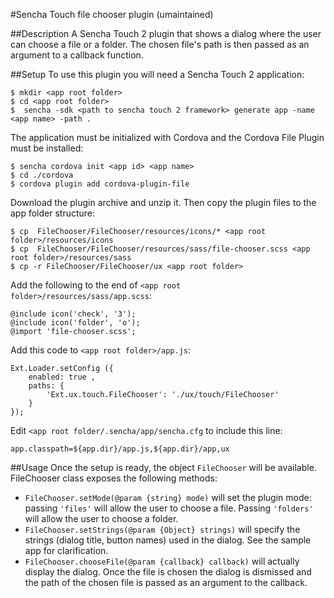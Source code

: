 #Sencha Touch file chooser plugin (umaintained)

##Description
A Sencha Touch 2 plugin that shows a dialog where the user can choose a file or a folder. The chosen file's path is then passed as an argument to a callback function. 

##Setup
To use this plugin you will need a Sencha Touch 2 application:

	$ mkdir <app root folder>
	$ cd <app root folder>
	$  sencha -sdk <path to sencha touch 2 framework> generate app -name <app name> -path .

The application must be initialized with Cordova and the Cordova File Plugin must be installed:

	$ sencha cordova init <app id> <app name>
	$ cd ./cordova 
	$ cordova plugin add cordova-plugin-file

Download the plugin archive and unzip it. Then copy the plugin files to the app folder structure:

	$ cp  FileChooser/FileChooser/resources/icons/* <app root folder>/resources/icons
	$ cp  FileChooser/FileChooser/resources/sass/file-chooser.scss <app root folder>/resources/sass
	$ cp -r FileChooser/FileChooser/ux <app root folder>

Add the following to the end of `<app root folder>/resources/sass/app.scss`:

	@include icon('check', '3');
	@include icon('folder', 'o');
	@import 'file-chooser.scss';

Add this code to `<app root folder>/app.js`:

	Ext.Loader.setConfig ({
	    enabled: true ,
	    paths: {
	        'Ext.ux.touch.FileChooser': './ux/touch/FileChooser'
	    }
	});

Edit `<app root folder/.sencha/app/sencha.cfg` to include this line:
	
	app.classpath=${app.dir}/app.js,${app.dir}/app,ux

##Usage
Once the setup is ready, the object `FileChooser` will be available. FileChooser class exposes the following methods:

- `FileChooser.setMode(@param {string} mode)` will set the plugin mode: passing `'files'` will allow the user to choose a file. Passing `'folders'` will allow the user to choose a folder.
- `FileChooser.setStrings(@param {Object} strings)` will specify the strings (dialog title, button names) used in the dialog. See the sample app for clarification.
- `FileChooser.chooseFile(@param {callback} callback)` will actually display the dialog. Once the file is chosen the dialog is dismissed and the path of the chosen file is passed as an argument to the callback.